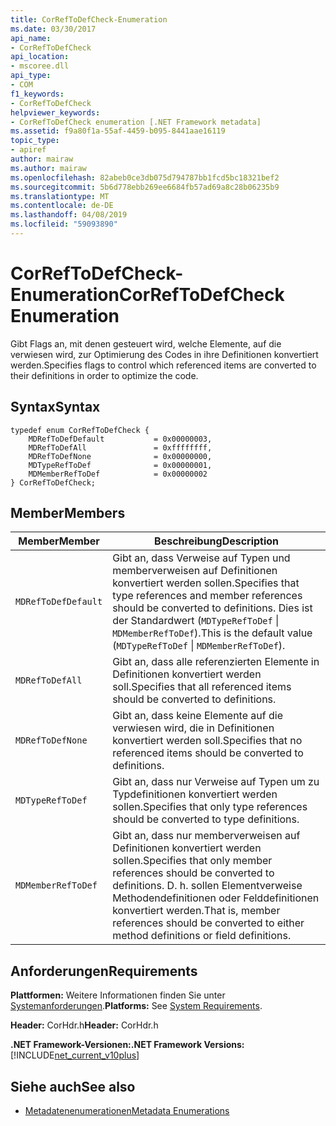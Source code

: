 ```yaml
---
title: CorRefToDefCheck-Enumeration
ms.date: 03/30/2017
api_name:
- CorRefToDefCheck
api_location:
- mscoree.dll
api_type:
- COM
f1_keywords:
- CorRefToDefCheck
helpviewer_keywords:
- CorRefToDefCheck enumeration [.NET Framework metadata]
ms.assetid: f9a80f1a-55af-4459-b095-8441aae16119
topic_type:
- apiref
author: mairaw
ms.author: mairaw
ms.openlocfilehash: 82abeb0ce3db075d794787bb1fcd5bc18321bef2
ms.sourcegitcommit: 5b6d778ebb269ee6684fb57ad69a8c28b06235b9
ms.translationtype: MT
ms.contentlocale: de-DE
ms.lasthandoff: 04/08/2019
ms.locfileid: "59093890"
---
```

# <a name="correftodefcheck-enumeration"></a><span data-ttu-id="4379b-102">CorRefToDefCheck-Enumeration</span><span class="sxs-lookup"><span data-stu-id="4379b-102">CorRefToDefCheck Enumeration</span></span>
<span data-ttu-id="4379b-103">Gibt Flags an, mit denen gesteuert wird, welche Elemente, auf die verwiesen wird, zur Optimierung des Codes in ihre Definitionen konvertiert werden.</span><span class="sxs-lookup"><span data-stu-id="4379b-103">Specifies flags to control which referenced items are converted to their definitions in order to optimize the code.</span></span>  
  
## <a name="syntax"></a><span data-ttu-id="4379b-104">Syntax</span><span class="sxs-lookup"><span data-stu-id="4379b-104">Syntax</span></span>  
  
```  
typedef enum CorRefToDefCheck {  
    MDRefToDefDefault           = 0x00000003,  
    MDRefToDefAll               = 0xffffffff,  
    MDRefToDefNone              = 0x00000000,  
    MDTypeRefToDef              = 0x00000001,  
    MDMemberRefToDef            = 0x00000002  
} CorRefToDefCheck;  
```  
  
## <a name="members"></a><span data-ttu-id="4379b-105">Member</span><span class="sxs-lookup"><span data-stu-id="4379b-105">Members</span></span>  
  
|<span data-ttu-id="4379b-106">Member</span><span class="sxs-lookup"><span data-stu-id="4379b-106">Member</span></span>|<span data-ttu-id="4379b-107">Beschreibung</span><span class="sxs-lookup"><span data-stu-id="4379b-107">Description</span></span>|  
|------------|-----------------|  
|`MDRefToDefDefault`|<span data-ttu-id="4379b-108">Gibt an, dass Verweise auf Typen und memberverweisen auf Definitionen konvertiert werden sollen.</span><span class="sxs-lookup"><span data-stu-id="4379b-108">Specifies that type references and member references should be converted to definitions.</span></span> <span data-ttu-id="4379b-109">Dies ist der Standardwert (`MDTypeRefToDef` &#124; `MDMemberRefToDef`).</span><span class="sxs-lookup"><span data-stu-id="4379b-109">This is the default value (`MDTypeRefToDef` &#124; `MDMemberRefToDef`).</span></span>|  
|`MDRefToDefAll`|<span data-ttu-id="4379b-110">Gibt an, dass alle referenzierten Elemente in Definitionen konvertiert werden soll.</span><span class="sxs-lookup"><span data-stu-id="4379b-110">Specifies that all referenced items should be converted to definitions.</span></span>|  
|`MDRefToDefNone`|<span data-ttu-id="4379b-111">Gibt an, dass keine Elemente auf die verwiesen wird, die in Definitionen konvertiert werden soll.</span><span class="sxs-lookup"><span data-stu-id="4379b-111">Specifies that no referenced items should be converted to definitions.</span></span>|  
|`MDTypeRefToDef`|<span data-ttu-id="4379b-112">Gibt an, dass nur Verweise auf Typen um zu Typdefinitionen konvertiert werden sollen.</span><span class="sxs-lookup"><span data-stu-id="4379b-112">Specifies that only type references should be converted to type definitions.</span></span>|  
|`MDMemberRefToDef`|<span data-ttu-id="4379b-113">Gibt an, dass nur memberverweisen auf Definitionen konvertiert werden sollen.</span><span class="sxs-lookup"><span data-stu-id="4379b-113">Specifies that only member references should be converted to definitions.</span></span> <span data-ttu-id="4379b-114">D. h. sollen Elementverweise Methodendefinitionen oder Felddefinitionen konvertiert werden.</span><span class="sxs-lookup"><span data-stu-id="4379b-114">That is, member references should be converted to either method definitions or field definitions.</span></span>|  
  
## <a name="requirements"></a><span data-ttu-id="4379b-115">Anforderungen</span><span class="sxs-lookup"><span data-stu-id="4379b-115">Requirements</span></span>  
 <span data-ttu-id="4379b-116">**Plattformen:** Weitere Informationen finden Sie unter [Systemanforderungen](../../../../docs/framework/get-started/system-requirements.md).</span><span class="sxs-lookup"><span data-stu-id="4379b-116">**Platforms:** See [System Requirements](../../../../docs/framework/get-started/system-requirements.md).</span></span>  
  
 <span data-ttu-id="4379b-117">**Header:** CorHdr.h</span><span class="sxs-lookup"><span data-stu-id="4379b-117">**Header:** CorHdr.h</span></span>  
  
 **<span data-ttu-id="4379b-118">.NET Framework-Versionen:</span><span class="sxs-lookup"><span data-stu-id="4379b-118">.NET Framework Versions:</span></span>** [!INCLUDE[net_current_v10plus](../../../../includes/net-current-v10plus-md.md)]  
  
## <a name="see-also"></a><span data-ttu-id="4379b-119">Siehe auch</span><span class="sxs-lookup"><span data-stu-id="4379b-119">See also</span></span>

- [<span data-ttu-id="4379b-120">Metadatenenumerationen</span><span class="sxs-lookup"><span data-stu-id="4379b-120">Metadata Enumerations</span></span>](../../../../docs/framework/unmanaged-api/metadata/metadata-enumerations.md)
